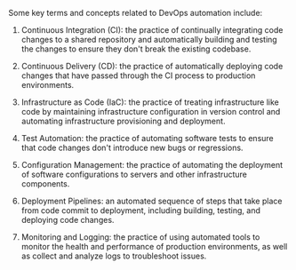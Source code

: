Some key terms and concepts related to DevOps automation include:

1. Continuous Integration (CI): the practice of continually integrating code changes to a shared repository and automatically building and testing the changes to ensure they don't break the existing codebase.

2. Continuous Delivery (CD): the practice of automatically deploying code changes that have passed through the CI process to production environments.

3. Infrastructure as Code (IaC): the practice of treating infrastructure like code by maintaining infrastructure configuration in version control and automating infrastructure provisioning and deployment.

4. Test Automation: the practice of automating software tests to ensure that code changes don't introduce new bugs or regressions.

5. Configuration Management: the practice of automating the deployment of software configurations to servers and other infrastructure components.

6. Deployment Pipelines: an automated sequence of steps that take place from code commit to deployment, including building, testing, and deploying code changes.

7. Monitoring and Logging: the practice of using automated tools to monitor the health and performance of production environments, as well as collect and analyze logs to troubleshoot issues.
